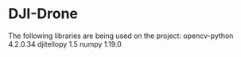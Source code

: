# DJI-Drone
The following libraries are being used on the project:
opencv-python 4.2.0.34
djitellopy 1.5
numpy 1.19.0
